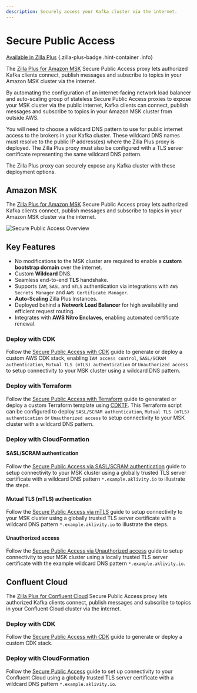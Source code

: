 ```yaml
---
description: Securely access your Kafka cluster via the internet.
---
```


# Secure Public Access

<!-- markdownlint-disable MD024 -->

[Available in Zilla Plus](https://www.aklivity.io/products/zilla-plus)
{.zilla-plus-badge .hint-container .info}

The [Zilla Plus for Amazon MSK](https://aws.amazon.com/marketplace/pp/prodview-jshnzslazfm44) Secure Public Access proxy lets authorized Kafka clients connect, publish messages and subscribe to topics in your Amazon MSK cluster via the internet.

By automating the configuration of an internet-facing network load balancer and auto-scaling group of stateless Secure Public Access proxies to expose your MSK cluster via the public internet, Kafka clients can connect, publish messages and subscribe to topics in your Amazon MSK cluster from outside AWS.

You will need to choose a wildcard DNS pattern to use for public internet access to the brokers in your Kafka cluster. These wildcard DNS names must resolve to the public IP address(es) where the Zilla Plus proxy is deployed. The Zilla Plus proxy must also be configured with a TLS server certificate representing the same wildcard DNS pattern.

The Zilla Plus proxy can securely expose any Kafka cluster with these deployment options.

## Amazon MSK

The [Zilla Plus for Amazon MSK](https://aws.amazon.com/marketplace/pp/prodview-jshnzslazfm44) Secure Public Access proxy lets authorized Kafka clients connect, publish messages and subscribe to topics in your Amazon MSK cluster via the internet.

![Secure Public Access Overview](/secure_public_access.png)

## Key Features

- No modifications to the MSK cluster are required to enable a **custom bootstrap domain** over the internet.
- Custom **Wildcard** DNS.
- Seamless end-to-end **TLS** handshake.
- Supports `IAM`, `SASL` and `mTLS` authentication via integrations with `AWS Secrets Manager` and `AWS Certificate Manager`.
- **Auto-Scaling** Zilla Plus Instances.
- Deployed behind a **Network Load Balancer** for high availability and efficient request routing.
- Integrates with **AWS Nitro Enclaves**, enabling automated certificate renewal.

### Deploy with CDK

Follow the [Secure Public Access with CDK](https://github.com/aklivity/zilla-plus-aws-templates/tree/main/amazon-msk/cdk/README.SecurePublicAccess.md) guide to generate or deploy a custom AWS CDK stack, enabling `IAM access control`, `SASL/SCRAM authentication`, `Mutual TLS (mTLS) authentication` or `Unauthorized access` to setup connectivity to your MSK cluster using a wildcard DNS pattern.

### Deploy with Terraform

Follow the [Secure Public Access with Terraform](https://github.com/aklivity/zilla-plus-aws-templates/tree/main/amazon-msk/cdktf/secure-public-access) guide to generated or deploy a custom Terraform template using [CDKTF](https://developer.hashicorp.com/terraform/cdktf). This Terraform script can be configured to deploy `SASL/SCRAM authentication`, `Mutual TLS (mTLS) authentication` or `Unauthorized access` to setup connectivity to your MSK cluster with a wildcard DNS pattern.

### Deploy with CloudFormation

#### SASL/SCRAM authentication

Follow the [Secure Public Access via SASL/SCRAM authentication](/deployment/zilla-plus-in-production/secure-public-access/amazon-msk/production.md) guide to setup connectivity to your MSK cluster using a globally trusted TLS server certificate with a wildcard DNS pattern `*.example.aklivity.io` to illustrate the steps.

#### Mutual TLS (mTLS) authentication

Follow the [Secure Public Access via mTLS](/deployment/zilla-plus-in-production/secure-public-access/amazon-msk/production-mutual-tls.md) guide to setup connectivity to your MSK cluster using a globally trusted TLS server certificate with a wildcard DNS pattern `*.example.aklivity.io` to illustrate the steps.

#### Unauthorized access

Follow the [Secure Public Access via Unauthorized access](/deployment/zilla-plus-in-production/secure-public-access/amazon-msk/development.md) guide to setup connectivity to your MSK cluster using a locally trusted TLS server certificate with the example wildcard DNS pattern `*.example.aklivity.io`.

## Confluent Cloud

The [Zilla Plus for Confluent Cloud](https://aws.amazon.com/marketplace/pp/prodview-eblxkinsqbaks) Secure Public Access proxy lets authorized Kafka clients connect, publish messages and subscribe to topics in your Confluent Cloud cluster via the internet.

### Deploy with CDK

Follow the [Secure Public Access with CDK](https://github.com/aklivity/zilla-plus-aws-templates/blob/main/confluent-cloud/cdk/README.SecurePublicAccess.md) guide to generate or deploy a custom CDK stack.

### Deploy with CloudFormation

Follow the [Secure Public Access](/deployment/zilla-plus-in-production/secure-public-access/confluent-cloud.md) guide to set up connectivity to your Confluent Cloud using a globally trusted TLS server certificate with a wildcard DNS pattern `*.example.aklivity.io`.
